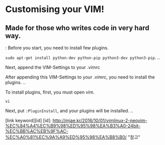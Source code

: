 # Customising your VIM!
## Made for those who writes code in very hard way.
:
Before you start, you need to install few plugins.

`sudo apt-get install python-dev python-pip python3-dev python3-pip`.
..


Next, append the VIM-Settings to your .vimrc

After appending this VIM-Settings to your .vimrc, you need to install the plugins.
..


To install plugins, first, you must open vim.

`vi`

Next, put `:PluginInstall`, and your plugins will be installed.
..


[link keyword][id]
[id]: http://mjae.kr/2016/10/01/vimlinux-2-neovim-%EC%84%A4%EC%B9%98%ED%95%98%EA%B3%A0-24bit-%EC%BB%AC%EB%9F%AC-%EC%A0%81%EC%9A%A9%ED%95%98%EA%B8%B0/ "참고"
